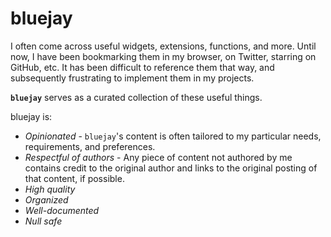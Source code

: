 # bluejay

I often come across useful widgets, extensions, functions, and more. Until now, I have been bookmarking them in my browser, on Twitter, starring on GitHub, etc. It has been difficult to reference them that way, and subsequently frustrating to implement them in my projects. 

**`bluejay`** serves as a curated collection of these useful things.

bluejay is:
* *Opinionated* - `bluejay`'s content is often tailored to my particular needs, requirements, and preferences.
* *Respectful of authors* - Any piece of content not authored by me contains credit to the original author and links to the original posting of that content, if possible.
* *High quality*
* *Organized*
* *Well-documented*
* *Null safe*